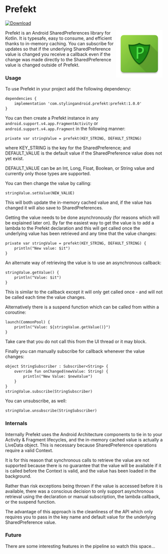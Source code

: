 # Prefekt
[ ![Download](https://api.bintray.com/packages/stylingandroid/maven/Prefekt/images/download.svg) ](https://bintray.com/stylingandroid/maven/Prefekt/_latestVersion)

<img align="right" height="150" width="150" src="app/src/main/ic_launcher-web.png">Prefekt is an Android SharedPreferences library for Kotlin. It is typesafe, easy to consume, and efficient thanks to in-memory caching. 
You can subscribe for updates so that if the underlying SharedPreference value is changed you receive a callback even if the change was made
directly to the SharedPreference value is changed outside of Prefekt.

### Usage

To use Prefekt in your project add the following dependency:

    dependencies {
        implementation 'com.stylingandroid.prefekt:prefekt:1.0.0'
    }

You can then create a Prefekt instance in any `android.support.v4.app.FragmentActivity` or `android.support.v4.app.Fragment` in the following manner:

    private var stringValue = prefekt(KEY_STRING, DEFAULT_STRING)
    
where KEY_STRING is the key for the SharedPreference;
and DEFAULT_VALUE is the default value if the SharedPreference value does not yet exist.

DEFAULT_VALUE can be an Int, Long, Float, Boolean, or String value and currently only those types are supported.

You can then change the value by calling:
    
    stringValue.setValue(NEW_VALUE)
    
This will both update the in-memory cached value and, if the value has changed it will also save to SharedPreferences.

Getting the value needs to be done asynchronously (for reasons which will be explained later on). By far the easiest way
to get the value is to add a lambda to the Prefekt declaration and this will get called once the underlying value has been retrieved
and any time that the value changes:

    private var stringValue = prefekt(KEY_STRING, DEFAULT_STRING) {
        println("New value: $it")
    }

An alternate way of retrieving the value is to use an asynchronous callback:

    stringValue.getValue() {
        println("Value: $it")
    }
    
This is similar to the callback except it will only get called once - and will not be called each time the value changes.

Alternatively there is a suspend function which can be called from within a coroutine:

    launch(CommonPool) {
        println("Value: ${stringValue.getValue()}")
    }

Take care that you do not call this from the UI thread or it may block.

Finally you can manually subscribe for callback whenever the value changes:

    object StringSubscriber : Subscriber<String> {
        override fun onChanged(newValue: String) {
            println("New Value: $newValue")
        }
    }
    stringValue.subscribe(StringSubscriber)
    
You can unsubscribe, as well:

    stringValue.unsubscribe(StringSubscriber)


### Internals

Internally Prefekt uses the Android Architecture components to tie in to your Activity & Fragment lifecycles, and the in-memory
cached value is actually a LiveData object. This is necessary because SharedPreference operations require a valid Context.

It is for this reason that synchronous calls to retrieve the value are not supported because
there is no guarantee that the value will be available if it is called before the Context is valid, and the value has been loaded in the background.

Rather than risk exceptions being thrown if the value is accessed before it is available, there was a conscious decision to only support asynchronous 
retrieval using the declaration or manual subscription, the lambda callback, or the suspend function.

The advantage of this approach is the cleanliness of the API which only requires you to pass in the key name and default value 
for the underlying SharedPreference value.

### Future

There are some interesting features in the pipeline so watch this space... 
